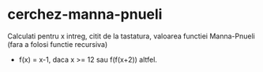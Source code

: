 # cerchez-manna-pnueli
Calculati pentru x intreg, citit de la tastatura, valoarea functiei Manna-Pnueli (fara a folosi functie recursiva)
* f(x) = x-1, daca x >= 12 sau f(f(x+2)) altfel.
